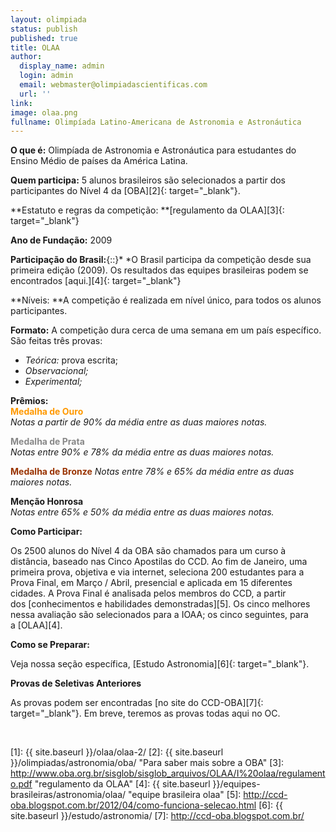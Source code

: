 ```yaml
---
layout: olimpiada
status: publish
published: true
title: OLAA
author:
  display_name: admin
  login: admin
  email: webmaster@olimpiadascientificas.com
  url: ''
link:  
image: olaa.png
fullname: Olimpíada Latino-Americana de Astronomia e Astronáutica
---
```



  
**O que é:** Olimpíada de Astronomia e Astronáutica para estudantes do
Ensino Médio de países da América Latina.

**Quem participa:** 5 alunos brasileiros são selecionados a partir dos
participantes do Nível 4 da [OBA][2]{: target="_blank"}.

**Estatuto e regras da competição: **[regulamento da OLAA][3]{:
target="_blank"}

**Ano de Fundação:** 2009  


**Participação do Brasil:**{::}* *O Brasil participa da competição desde
sua primeira edição (2009). Os resultados das equipes brasileiras podem
se encontrados [aqui.][4]{: target="_blank"}

**Níveis: **A competição é realizada em nível único, para todos os
alunos participantes.

**Formato:** A competição dura cerca de uma semana em um país
específico. São feitas três provas:

* *Teórica:* prova escrita;
* *Observacional;*
* *Experimental;*
  

  
**Prêmios:**  
<strong> <span style="color: #ff9900">Medalha de Ouro</span></strong>  
<em> Notas a partir de 90% da média entre as duas maiores notas.</em>

<strong> <span style="color: #888888">Medalha de Prata</span></strong>  
 <em> Notas entre 90% e 78% da média entre as duas maiores notas.</em>

<strong> <span style="color: #993300">Medalha de Bronze</span></strong> 
 <em> Notas entre 78% e 65% da média entre as duas maiores notas.</em>

**Menção Honrosa**  
 <em> Notas entre 65% e 50% da média entre as duas maiores notas.</em>

**Como Participar:**

Os 2500 alunos do Nível 4 da OBA são chamados para um curso à distância,
baseado nas Cinco Apostilas do CCD. Ao fim de Janeiro, uma primeira
prova, objetiva e via internet, seleciona 200 estudantes para a Prova
Final, em Março / Abril, presencial e aplicada em 15 diferentes cidades.
A Prova Final é analisada pelos membros do CCD, a partir
dos [conhecimentos e habilidades demonstradas][5]. Os cinco melhores
nessa avaliação são selecionados para a IOAA; os cinco seguintes, para
a [OLAA][4].

**Como se Preparar:**

Veja nossa seção específica, [Estudo Astronomia][6]{: target="_blank"}.

**Provas de Seletivas Anteriores**

As provas podem ser encontradas [no site do CCD-OBA][7]{:
target="_blank"}. Em breve, teremos as provas todas aqui no OC.


 



[1]: {{ site.baseurl }}/olaa/olaa-2/
[2]: {{ site.baseurl }}/olimpiadas/astronomia/oba/ "Para saber mais sobre a OBA"
[3]: http://www.oba.org.br/sisglob/sisglob_arquivos/OLAA/I%20olaa/regulamento.pdf "regulamento da OLAA"
[4]: {{ site.baseurl }}/equipes-brasileiras/astronomia/olaa/ "equipe brasileira olaa"
[5]: http://ccd-oba.blogspot.com.br/2012/04/como-funciona-selecao.html
[6]: {{ site.baseurl }}/estudo/astronomia/
[7]: http://ccd-oba.blogspot.com.br/
